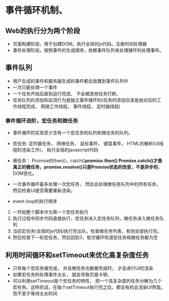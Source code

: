 # 事件循环机制、

## Web的执行分为两个阶段

* 页面构建阶段，用于创建DOM。执行全局的js代码。注册时间处理器
* 事件处理阶段，按照事件的生成顺序，依赖事件队列来处理循环的处理事件。

## 事件队列

* 用户生成的事件和服务器生成的事件都会放置到事件队列中
* 一次只能处理一个事件
* 一个任务开始后直到运行完成， 不会被其他任务打断。
* 任务队列的添加和监测行为是独立事件循环的(任务的添加应该是由对应的工作线程完成， 网络工作线程， 事件线程， 定时器线程)

### 事件循环进阶，宏任务和微任务

* 事件循环的实现至少含有一个宏任务的队列和微任务的队列。
* 宏任务: 定时器任务， 网络任务， 鼠标事件， 键盘事件， HTML的解析(UI线程的渲染工作)， 执行全局的javascript代码
* 微任务： Promise的then()，catch()**promise.then() Promise.catch()才是真正的微任务，promise.resolve()只是Promise状态的改变，不是异步的**， DOM变化。
* 一次事件循环最多处理一次宏任务， 然后会处理微任务队列中的所有任务， 然后检查UI是否需要重新渲染。

* event loop的执行顺序

1. 一开始整个脚本作为第一个宏任务执行
2. 执行过程中同步代码直接执行，宏任务进入宏任务队列，微任务进入微任务队列
3. 当前宏任务(全局的js代码)执行完出队，检查微任务列表，有则全部执行完。
4. 然后检查下一轮宏任务，然后回到3，依次循环知道宏任务和微任务都为空

## 利用时间循环和setTimeout来优化高复杂度任务

* 只有每个宏任务被完成， 并且微任务也都被完成时， 才会进行UI的渲染
* 如果宏任务的处理事件太长， 就会导致页面卡顿。
* 可以利用setTimeout是个宏任务的特性， 把一个高复杂度的任务分解为几个宏任务。这样的话，在每个setTimeout执行完之后，都会有机会渲染UI界面。而不至于等待太长时间